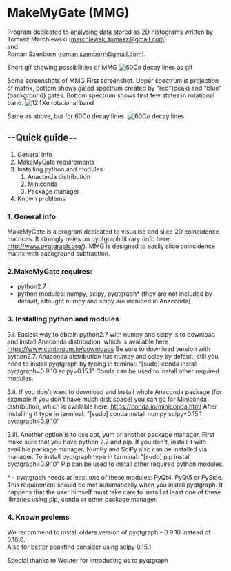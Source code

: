# MakeMyGate (MMG)
Program dedicated to analysing data stored as 2D histograms written by  
Tomasz Marchlewski (marchlewski.tomasz@gmail.com)  
and  
Roman Szenborn (roman.szenborn@gmail.com).


Short gif showing possibilities of MMG
![60Co decay lines as gif](http://i.imgur.com/VZnE7QX.gif "gif")

Some screenshots of MMG
First screenshot. Upper spectrum is projection of matrix, bottom shows gated spectrum created by 
"red"(peak) and "blue"(background) gates. Bottom spectrum shows first few states in rotational band.
![124Xe rotational band](http://image.prntscr.com/image/b2c36f6ea231475d958a9bb2138c105d.png "124Xe rotational band")

Same as above, but for 60Co decay lines.
![60Co decay lines](http://image.prntscr.com/image/426f7a633af64ce88bcb1711ee99fb3f.png "60Co decay lines")



## --Quick guide--
1. General info
2. MakeMyGate requirements
3. Installing python and modules
    1. Anaconda distribution
    2. Miniconda 
    3. Package manager
4. Known problems

### 1\. General info  
MakeMyGate is a program dedicated to visualise and
slice 2D coincidence matrices. It strongly relies on
pyqtgraph library (info here: http://www.pyqtgraph.org/).
MMG is designed to easily slice coincidence matrix with
background subtraction.

### 2\.MakeMyGate requires:  
- python2.7
- python modules: numpy, scipy, pyqtgraph*
    (they are not included by default,
    altought numpy and scipy are included in Anaconda)

### 3\. Installing python and modules  
3.i. Easiest way to obtain python2.7 with numpy and scipy
is to download and install Anaconda distribution,
which is available here https://www.continuum.io/downloads
Be sure to download version with python2.7.
Anaconda distribution has numpy and scipy by default,
still you need to install pyqtgraph by typing in teminal:
"[sudo] conda install pyqtgraph=0.9.10 scipy=0.15.1"
Conda can be used to install other required modules.

3.ii. If you don't want to download and install whole Anaconda 
package (for example if you don't have much disk space) you 
can go for Miniconda distribution, which is 
available here: https://conda.io/miniconda.html
After installing it type in terminal:
"[sudo] conda install numpy scipy=0.15.1 pyqtgraph=0.9.10"

3.iii. Another option is to use apt, yum or another 
package manager. First make sure that you have python 2.7
and pip. If you don't, install it with availible 
package manager. NumPy and SciPy also can be installed 
via manager. To install pyqtgraph type in terminal:
"[sudo] pip install pyqtgraph=0.9.10"
Pip can be used to install other required 
python modules.
   
\* - pyqtgraph needs at least one of these modules: 
PyQt4, PyQt5 or PySide. This requirement should be met
automatically when you install pyqtgraph. It happens that 
the user himself must take care to install at least 
one of these libraries using pip, conda or 
other package manager. 

### 4\. Known prolems  
We recommend to install olders version of pyqtgraph - 0.9.10 instead of 0.10.0.  
Also for better peakfind consider using scipy 0.15.1

Special thanks to Wouter for introducing us to pyqtgraph
